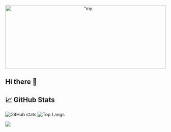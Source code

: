 <!--
**afdewifjsadf/afdewifjsadf** is a ✨ _special_ ✨ repository because its `README.md` (this file) appears on your GitHub profile.

Here are some ideas to get you started:

- 🔭 I’m currently working on ...
- 🌱 I’m currently learning ...
- 👯 I’m looking to collaborate on ...
- 🤔 I’m looking for help with ...
- 💬 Ask me about ...
- 📫 How to reach me: ...
- 😄 Pronouns: ...
- ⚡ Fun fact: ...
-->
<p align="center">
    <img width="100%" height="200" src="https://user-images.githubusercontent.com/90101810/159020627-35a2b3bf-4b3b-421b-97f0-b1658abdfd54.jpg" alt=”my banner”>
</p>

## Hi there 👋

<span>
<!-- [![Anurag's GitHub stats](https://github-readme-stats.vercel.app/api?username=afdewifjsadf&show_icons=true&theme=radical)](https://github.com/afdewifjsadf)
</span>

[![GitHub Streak](http://github-readme-streak-stats.herokuapp.com?user=afdewifjsadf&theme=radical&hide_border=true&date_format=M%20j%5B%2C%20Y%5D)](https://git.io/streak-stats) -->

<!-- [![Top Langs](https://github-readme-stats.vercel.app/api/top-langs/?username=afdewifjsadf&layout=compact&show_icons=true&theme=Gradient))](https://github.com/afdewifjsadf) -->


## 📈 GitHub Stats

![GitHub stats](https://github-readme-stats.vercel.app/api?username=afdewifjsadf&show_icons=true&hide_title=true&count_private=true&include_all_commits=true&count_private=true&theme=radical)
![Top Langs](https://github-readme-stats.vercel.app/api/top-langs/?username=afdewifjsadf&layout=compact&theme=radical)

![](https://komarev.com/ghpvc/?username=afdewifjsadf&color=dc143c)